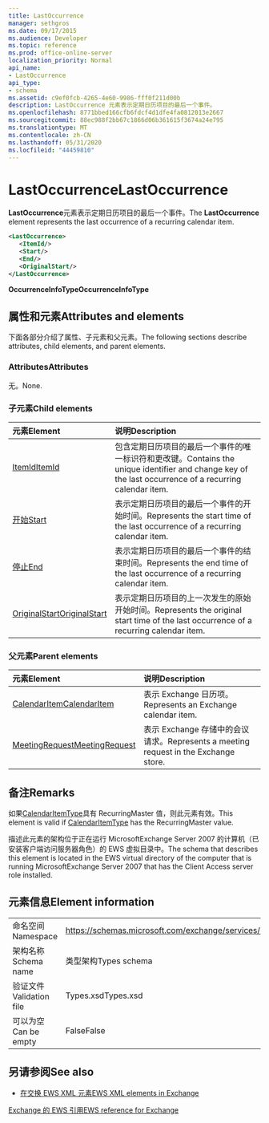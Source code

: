 ```yaml
---
title: LastOccurrence
manager: sethgros
ms.date: 09/17/2015
ms.audience: Developer
ms.topic: reference
ms.prod: office-online-server
localization_priority: Normal
api_name:
- LastOccurrence
api_type:
- schema
ms.assetid: c9ef0fcb-4265-4e60-9986-fff0f211d00b
description: LastOccurrence 元素表示定期日历项目的最后一个事件。
ms.openlocfilehash: 8771bbed166cfb6fdcf4d1dfe4fa0812013e2667
ms.sourcegitcommit: 88ec988f2bb67c1866d06b361615f3674a24e795
ms.translationtype: MT
ms.contentlocale: zh-CN
ms.lasthandoff: 05/31/2020
ms.locfileid: "44459810"
---
```

# <a name="lastoccurrence"></a><span data-ttu-id="80b62-103">LastOccurrence</span><span class="sxs-lookup"><span data-stu-id="80b62-103">LastOccurrence</span></span>

<span data-ttu-id="80b62-104">**LastOccurrence**元素表示定期日历项目的最后一个事件。</span><span class="sxs-lookup"><span data-stu-id="80b62-104">The **LastOccurrence** element represents the last occurrence of a recurring calendar item.</span></span> 
  
```xml
<LastOccurrence>
   <ItemId/>
   <Start/>
   <End/>
   <OriginalStart/>
</LastOccurrence>
```

 <span data-ttu-id="80b62-105">**OccurrenceInfoType**</span><span class="sxs-lookup"><span data-stu-id="80b62-105">**OccurrenceInfoType**</span></span>
## <a name="attributes-and-elements"></a><span data-ttu-id="80b62-106">属性和元素</span><span class="sxs-lookup"><span data-stu-id="80b62-106">Attributes and elements</span></span>

<span data-ttu-id="80b62-107">下面各部分介绍了属性、子元素和父元素。</span><span class="sxs-lookup"><span data-stu-id="80b62-107">The following sections describe attributes, child elements, and parent elements.</span></span>
  
### <a name="attributes"></a><span data-ttu-id="80b62-108">Attributes</span><span class="sxs-lookup"><span data-stu-id="80b62-108">Attributes</span></span>

<span data-ttu-id="80b62-109">无。</span><span class="sxs-lookup"><span data-stu-id="80b62-109">None.</span></span>
  
### <a name="child-elements"></a><span data-ttu-id="80b62-110">子元素</span><span class="sxs-lookup"><span data-stu-id="80b62-110">Child elements</span></span>

|<span data-ttu-id="80b62-111">**元素**</span><span class="sxs-lookup"><span data-stu-id="80b62-111">**Element**</span></span>|<span data-ttu-id="80b62-112">**说明**</span><span class="sxs-lookup"><span data-stu-id="80b62-112">**Description**</span></span>|
|:-----|:-----|
|[<span data-ttu-id="80b62-113">ItemId</span><span class="sxs-lookup"><span data-stu-id="80b62-113">ItemId</span></span>](itemid.md) <br/> |<span data-ttu-id="80b62-114">包含定期日历项目的最后一个事件的唯一标识符和更改键。</span><span class="sxs-lookup"><span data-stu-id="80b62-114">Contains the unique identifier and change key of the last occurrence of a recurring calendar item.</span></span>  <br/> |
|[<span data-ttu-id="80b62-115">开始</span><span class="sxs-lookup"><span data-stu-id="80b62-115">Start</span></span>](start.md) <br/> |<span data-ttu-id="80b62-116">表示定期日历项目的最后一个事件的开始时间。</span><span class="sxs-lookup"><span data-stu-id="80b62-116">Represents the start time of the last occurrence of a recurring calendar item.</span></span>  <br/> |
|[<span data-ttu-id="80b62-117">停止</span><span class="sxs-lookup"><span data-stu-id="80b62-117">End </span></span>](end-ex15websvcsotherref.md) <br/> |<span data-ttu-id="80b62-118">表示定期日历项目的最后一个事件的结束时间。</span><span class="sxs-lookup"><span data-stu-id="80b62-118">Represents the end time of the last occurrence of a recurring calendar item.</span></span>  <br/> |
|[<span data-ttu-id="80b62-119">OriginalStart</span><span class="sxs-lookup"><span data-stu-id="80b62-119">OriginalStart</span></span>](originalstart.md) <br/> |<span data-ttu-id="80b62-120">表示定期日历项目的上一次发生的原始开始时间。</span><span class="sxs-lookup"><span data-stu-id="80b62-120">Represents the original start time of the last occurrence of a recurring calendar item.</span></span>  <br/> |
   
### <a name="parent-elements"></a><span data-ttu-id="80b62-121">父元素</span><span class="sxs-lookup"><span data-stu-id="80b62-121">Parent elements</span></span>

|<span data-ttu-id="80b62-122">**元素**</span><span class="sxs-lookup"><span data-stu-id="80b62-122">**Element**</span></span>|<span data-ttu-id="80b62-123">**说明**</span><span class="sxs-lookup"><span data-stu-id="80b62-123">**Description**</span></span>|
|:-----|:-----|
|[<span data-ttu-id="80b62-124">CalendarItem</span><span class="sxs-lookup"><span data-stu-id="80b62-124">CalendarItem</span></span>](calendaritem.md) <br/> |<span data-ttu-id="80b62-125">表示 Exchange 日历项。</span><span class="sxs-lookup"><span data-stu-id="80b62-125">Represents an Exchange calendar item.</span></span>  <br/> |
|[<span data-ttu-id="80b62-126">MeetingRequest</span><span class="sxs-lookup"><span data-stu-id="80b62-126">MeetingRequest</span></span>](meetingrequest.md) <br/> |<span data-ttu-id="80b62-127">表示 Exchange 存储中的会议请求。</span><span class="sxs-lookup"><span data-stu-id="80b62-127">Represents a meeting request in the Exchange store.</span></span>  <br/> |
   
## <a name="remarks"></a><span data-ttu-id="80b62-128">备注</span><span class="sxs-lookup"><span data-stu-id="80b62-128">Remarks</span></span>

<span data-ttu-id="80b62-129">如果[CalendarItemType](calendaritemtype.md)具有 RecurringMaster 值，则此元素有效。</span><span class="sxs-lookup"><span data-stu-id="80b62-129">This element is valid if [CalendarItemType](calendaritemtype.md) has the RecurringMaster value.</span></span> 
  
<span data-ttu-id="80b62-130">描述此元素的架构位于正在运行 MicrosoftExchange Server 2007 的计算机（已安装客户端访问服务器角色）的 EWS 虚拟目录中。</span><span class="sxs-lookup"><span data-stu-id="80b62-130">The schema that describes this element is located in the EWS virtual directory of the computer that is running MicrosoftExchange Server 2007 that has the Client Access server role installed.</span></span>
  
## <a name="element-information"></a><span data-ttu-id="80b62-131">元素信息</span><span class="sxs-lookup"><span data-stu-id="80b62-131">Element information</span></span>

|||
|:-----|:-----|
|<span data-ttu-id="80b62-132">命名空间</span><span class="sxs-lookup"><span data-stu-id="80b62-132">Namespace</span></span>  <br/> |https://schemas.microsoft.com/exchange/services/2006/types  <br/> |
|<span data-ttu-id="80b62-133">架构名称</span><span class="sxs-lookup"><span data-stu-id="80b62-133">Schema name</span></span>  <br/> |<span data-ttu-id="80b62-134">类型架构</span><span class="sxs-lookup"><span data-stu-id="80b62-134">Types schema</span></span>  <br/> |
|<span data-ttu-id="80b62-135">验证文件</span><span class="sxs-lookup"><span data-stu-id="80b62-135">Validation file</span></span>  <br/> |<span data-ttu-id="80b62-136">Types.xsd</span><span class="sxs-lookup"><span data-stu-id="80b62-136">Types.xsd</span></span>  <br/> |
|<span data-ttu-id="80b62-137">可以为空</span><span class="sxs-lookup"><span data-stu-id="80b62-137">Can be empty</span></span>  <br/> |<span data-ttu-id="80b62-138">False</span><span class="sxs-lookup"><span data-stu-id="80b62-138">False</span></span>  <br/> |
   
## <a name="see-also"></a><span data-ttu-id="80b62-139">另请参阅</span><span class="sxs-lookup"><span data-stu-id="80b62-139">See also</span></span>



- [<span data-ttu-id="80b62-140">在交换 EWS XML 元素</span><span class="sxs-lookup"><span data-stu-id="80b62-140">EWS XML elements in Exchange</span></span>](ews-xml-elements-in-exchange.md)
  
[<span data-ttu-id="80b62-141">Exchange 的 EWS 引用</span><span class="sxs-lookup"><span data-stu-id="80b62-141">EWS reference for Exchange</span></span>](ews-reference-for-exchange.md)

